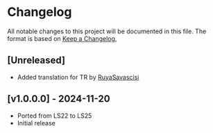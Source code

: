 # Changelog

All notable changes to this project will be documented in this file.
The format is based on [Keep a Changelog](https://keepachangelog.com/en/1.0.0/),

## [Unreleased]
- Added translation for TR by [RuyaSavascisi](https://github.com/RuyaSavascisi)

## [v1.0.0.0] - 2024-11-20
- Ported from LS22 to LS25
- Initial release